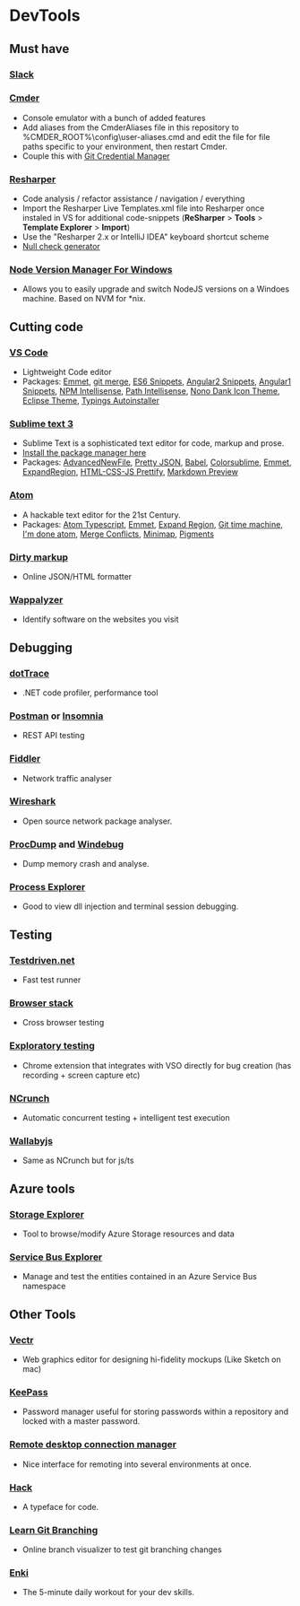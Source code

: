# DevTools

## Must have
### [Slack](https://slack.com/)
   
### [Cmder](http://cmder.net/)
   + Console emulator with a bunch of added features
   + Add aliases from the CmderAliases file in this repository to %CMDER_ROOT%\config\user-aliases.cmd and edit the file for file paths specific to your environment, then restart Cmder. 
   + Couple this with [Git Credential Manager](https://github.com/Microsoft/Git-Credential-Manager-for-Windows/releases/)

### [Resharper](https://www.jetbrains.com/resharper/)
   + Code analysis / refactor assistance / navigation / everything
   + Import the Resharper Live Templates.xml file into Resharper once instaled in VS for additional code-snippets (**ReSharper** > **Tools** > **Template Explorer** > **Import**)
   + Use the "Resharper 2.x or IntelliJ IDEA" keyboard shortcut scheme 
   + [Null check generator](https://github.com/develohpanda/NullCheckGenerator)

### [Node Version Manager For Windows](https://github.com/coreybutler/nvm-windows)
  + Allows you to easily upgrade and switch NodeJS versions on a Windoes machine. Based on NVM for *nix.

## Cutting code

### [VS Code](https://code.visualstudio.com)
   + Lightweight Code editor
   + Packages:  [Emmet](http://docs.emmet.io/),
                [git merge](https://code.visualstudio.com/docs/editor/versioncontrol),
                [ES6 Snippets](https://marketplace.visualstudio.com/items?itemName=xabikos.JavaScriptSnippets),
                [Angular2 Snippets](https://marketplace.visualstudio.com/items?itemName=UVBrain.Angular2),
                [Angular1 Snippets](https://marketplace.visualstudio.com/items?itemName=UVBrain.Angular2),
                [NPM Intellisense](https://marketplace.visualstudio.com/items?itemName=christian-kohler.npm-intellisense),
                [Path Intellisense](https://marketplace.visualstudio.com/items?itemName=christian-kohler.path-intellisense),
                [Nono Dank Icon Theme](https://marketplace.visualstudio.com/items?itemName=be5invis.vscode-icontheme-nomo-dark),
                [Eclipse Theme](https://marketplace.visualstudio.com/items?itemName=tdtp23.eclipse-theme),
                [Typings Autoinstaller](https://marketplace.visualstudio.com/items?itemName=jvitor83.typings-autoinstaller)


### [Sublime text 3](https://www.sublimetext.com/3)
   + Sublime Text is a sophisticated text editor for code, markup and prose.
   + [Install the package manager here](https://packagecontrol.io/installation)
   + Packages:  [AdvancedNewFile](https://packagecontrol.io/packages/AdvancedNewFile),
                [Pretty JSON](https://packagecontrol.io/packages/Pretty%20JSON),
                [Babel](https://packagecontrol.io/packages/Babel),
                [Colorsublime](https://packagecontrol.io/packages/Colorsublime),
                [Emmet](https://packagecontrol.io/packages/Emmet),
                [ExpandRegion](https://packagecontrol.io/packages/ExpandRegion),
                [HTML-CSS-JS Prettify](https://packagecontrol.io/packages/HTML-CSS-JS%20Prettify),
                [Markdown Preview](https://packagecontrol.io/packages/Markdown%20Preview)

### [Atom](https://atom.io/)
   + A hackable text editor for the 21st Century.
   + Packages:  [Atom Typescript](https://atom.io/packages/atom-typescript),
                [Emmet](https://atom.io/packages/emmet),
                [Expand Region](https://atom.io/packages/expand-region),
                [Git time machine](https://atom.io/packages/git-time-machine),
                [I'm done atom](https://atom.io/packages/imdone-atom),
                [Merge Conflicts](https://atom.io/packages/merge-conflicts),
                [Minimap](https://atom.io/packages/minimap),
                [Pigments](https://atom.io/packages/pigments)

### [Dirty markup](http://www.dirtymarkup.com/)
   + Online JSON/HTML formatter

### [Wappalyzer](https://wappalyzer.com/)
   + Identify software on the websites you visit

## Debugging
### [dotTrace](https://www.jetbrains.com/profiler/)
   + .NET code profiler, performance tool
   
### [Postman](https://chrome.google.com/webstore/detail/postman/fhbjgbiflinjbdggehcddcbncdddomop?hl=en) or [Insomnia](https://insomnia.rest/download/#)
   + REST API testing

### [Fiddler](https://www.telerik.com/download/fiddler)
   + Network traffic analyser
   
### [Wireshark](https://www.wireshark.org/)
   + Open source network package analyser. 
   
### [ProcDump](https://technet.microsoft.com/en-us/sysinternals/dd996900.aspx) and [Windebug](https://developer.microsoft.com/en-us/windows/hardware/windows-driver-kit)
   + Dump memory crash and analyse. 

### [Process Explorer](https://technet.microsoft.com/en-us/sysinternals/processexplorer.aspx)
   + Good to view dll injection and terminal session debugging.
   
## Testing
### [Testdriven.net](http://www.testdriven.net/)
   + Fast test runner

### [Browser stack](https://www.browserstack.com/)
   + Cross browser testing

### [Exploratory testing](https://chrome.google.com/webstore/detail/exploratory-testing-previ/gnldpbnocfnlkkicnaplmkaphfdnlplb)
   + Chrome extension that integrates with VSO directly for bug creation (has recording + screen capture etc)

### [NCrunch](http://www.ncrunch.net/)
   + Automatic concurrent testing + intelligent test execution

### [Wallabyjs](https://wallabyjs.com/)
   + Same as NCrunch but for js/ts

## Azure tools
### [Storage Explorer](http://storageexplorer.com/)
   + Tool to browse/modify Azure Storage resources and data
   
### [Service Bus Explorer](https://code.msdn.microsoft.com/windowsapps/Service-Bus-Explorer-f2abca5a)
   + Manage and test the entities contained in an Azure Service Bus namespace

## Other Tools
### [Vectr](https://vectr.com/)
   + Web graphics editor for designing hi-fidelity mockups (Like Sketch on mac)

### [KeePass](http://keepass.info/)
   + Password manager useful for storing passwords within a repository and locked with a master password.

### [Remote desktop connection manager](https://www.microsoft.com/en-us/download/details.aspx?id=44989)
   + Nice interface for remoting into several environments at once.
   
### [Hack](http://sourcefoundry.org/hack/)
   + A typeface for code.
   
### [Learn Git Branching](http://learngitbranching.js.org/?NODEMO)
   + Online branch visualizer to test git branching changes

### [Enki](https://www.enki.com/)
   + The 5-minute daily workout for your dev skills.
